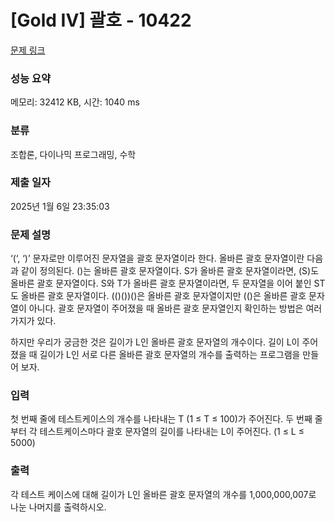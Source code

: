 # [Gold IV] 괄호 - 10422 

[문제 링크](https://www.acmicpc.net/problem/10422) 

### 성능 요약

메모리: 32412 KB, 시간: 1040 ms

### 분류

조합론, 다이나믹 프로그래밍, 수학

### 제출 일자

2025년 1월 6일 23:35:03

### 문제 설명

<p>‘(‘, ‘)’ 문자로만 이루어진 문자열을 괄호 문자열이라 한다. 올바른 괄호 문자열이란 다음과 같이 정의된다. ()는 올바른 괄호 문자열이다. S가 올바른 괄호 문자열이라면, (S)도 올바른 괄호 문자열이다. S와 T가 올바른 괄호 문자열이라면, 두 문자열을 이어 붙인 ST도 올바른 괄호 문자열이다. (()())()은 올바른 괄호 문자열이지만 (()은 올바른 괄호 문자열이 아니다. 괄호 문자열이 주어졌을 때 올바른 괄호 문자열인지 확인하는 방법은 여러 가지가 있다.</p>

<p>하지만 우리가 궁금한 것은 길이가 L인 올바른 괄호 문자열의 개수이다. 길이 L이 주어졌을 때 길이가 L인 서로 다른 올바른 괄호 문자열의 개수를 출력하는 프로그램을 만들어 보자.</p>

### 입력 

 <p>첫 번째 줄에 테스트케이스의 개수를 나타내는 T (1 ≤ T ≤ 100)가 주어진다. 두 번째 줄부터 각 테스트케이스마다 괄호 문자열의 길이를 나타내는 L이 주어진다. (1 ≤ L ≤ 5000) </p>

### 출력 

 <p>각 테스트 케이스에 대해 길이가 L인 올바른 괄호 문자열의 개수를 1,000,000,007로 나눈 나머지를 출력하시오.</p>

